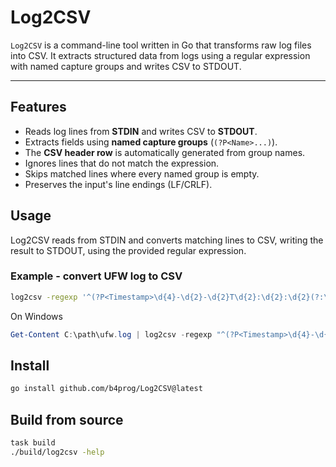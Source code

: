 # Log2CSV

`Log2CSV` is a command-line tool written in Go that transforms raw log files into CSV.
It extracts structured data from logs using a regular expression with named capture groups and writes CSV to STDOUT.

---

## Features

- Reads log lines from **STDIN** and writes CSV to **STDOUT**.
- Extracts fields using **named capture groups** (`(?P<Name>...)`).
- The **CSV header row** is automatically generated from group names.
- Ignores lines that do not match the expression.
- Skips matched lines where every named group is empty.
- Preserves the input's line endings (LF/CRLF).

## Usage

Log2CSV reads from STDIN and converts matching lines to CSV, writing the result to STDOUT, using the provided regular expression.

### Example - convert UFW log to CSV

```sh
log2csv -regexp '^(?P<Timestamp>\d{4}-\d{2}-\d{2}T\d{2}:\d{2}:\d{2}(?:\.\d+)?\+\d{2}:\d{2})\s+(?P<Hostname>\S+)\s+(?P<Facility>\S+):\s+\[(?P<Kernel_Time>[\d\.]+)\]\s+\[(?P<Action>UFW\s+\S+)\]\s+IN=(?P<IN>\S*)\s+OUT=(?P<OUT>\S*)\s+MAC=(?P<MAC>\S+)\s+SRC=(?P<SRC>\S+)\s+DST=(?P<DST>\S+)\s+LEN=(?P<LEN>\d+)\s+(?:(?:TOS=(?P<TOS>0x[0-9A-Fa-f]{2})\s+)?(?:PREC=(?P<PREC>0x[0-9A-Fa-f]{2})\s+)?(?:TTL=(?P<TTL>\d+)\s+)?ID=(?P<ID>\d+)\s+(?:(?P<DF>DF)\s+)?|(?:TC=(?P<TC>\d+)\s+)?(?:HOPLIMIT=(?P<HOPLIMIT>\d+)\s+)?(?:FLOWLBL=(?P<FLOWLBL>[0-9A-Fa-fx]+)\s+)? )PROTO=(?P<PROTO>[A-Za-z0-9]+)\s+(?:(?:SPT|SP)=(?P<SPT>\d+)\s+)?(?:(?:DPT|DP)=(?P<DPT>\d+)\s+)?(?:WINDOW=(?P<WINDOW>\d+)\s+)?(?:RES=(?P<RES>0x[0-9A-Fa-f]{2})\s+)?(?:(?P<TCP_Flags>(?:SYN|ACK|FIN|RST|PSH|URG|CWR|ECE)(?:\s+(?:SYN|ACK|FIN|RST|PSH|URG|CWR|ECE))*))?(?:\s+URGP=(?P<URGP>\d+))?(?:\s+TYPE=(?P<ICMP_TYPE>\d+))?(?:\s+CODE=(?P<ICMP_CODE>\d+))?(?:\s+SEQ=(?P<ICMP_SEQ>\d+))?(?:\s+LEN=(?P<L4_LEN>\d+))?\s*$' < /var/log/ufw.log
```

On Windows

```powershell
Get-Content C:\path\ufw.log | log2csv -regexp "^(?P<Timestamp>\d{4}-\d{2}-\d{2}T\d{2}:\d{2}:\d{2}(?:\.\d+)?\+\d{2}:\d{2})\s+(?P<Hostname>\S+)\s+(?P<Facility>\S+):\s+\[(?P<Kernel_Time>[\d\.]+)\]\s+\[(?P<Action>UFW\s+\S+)\]\s+IN=(?P<IN>\S*)\s+OUT=(?P<OUT>\S*)\s+MAC=(?P<MAC>\S+)\s+SRC=(?P<SRC>\S+)\s+DST=(?P<DST>\S+)\s+LEN=(?P<LEN>\d+)\s+(?:(?:TOS=(?P<TOS>0x[0-9A-Fa-f]{2})\s+)?(?:PREC=(?P<PREC>0x[0-9A-Fa-f]{2})\s+)?(?:TTL=(?P<TTL>\d+)\s+)?ID=(?P<ID>\d+)\s+(?:(?P<DF>DF)\s+)?|(?:TC=(?P<TC>\d+)\s+)?(?:HOPLIMIT=(?P<HOPLIMIT>\d+)\s+)?(?:FLOWLBL=(?P<FLOWLBL>[0-9A-Fa-fx]+)\s+)? )PROTO=(?P<PROTO>[A-Za-z0-9]+)\s+(?:(?:SPT|SP)=(?P<SPT>\d+)\s+)?(?:(?:DPT|DP)=(?P<DPT>\d+)\s+)?(?:WINDOW=(?P<WINDOW>\d+)\s+)?(?:RES=(?P<RES>0x[0-9A-Fa-f]{2})\s+)?(?:(?P<TCP_Flags>(?:SYN|ACK|FIN|RST|PSH|URG|CWR|ECE)(?:\s+(?:SYN|ACK|FIN|RST|PSH|URG|CWR|ECE))*))?(?:\s+URGP=(?P<URGP>\d+))?(?:\s+TYPE=(?P<ICMP_TYPE>\d+))?(?:\s+CODE=(?P<ICMP_CODE>\d+))?(?:\s+SEQ=(?P<ICMP_SEQ>\d+))?(?:\s+LEN=(?P<L4_LEN>\d+))?\s*$".
```

## Install

```sh
go install github.com/b4prog/Log2CSV@latest
```

## Build from source

```sh
task build
./build/log2csv -help
```
